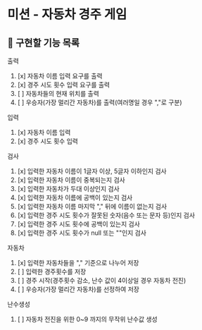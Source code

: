 # 미션 - 자동차 경주 게임

## 🚀 구현할 기능 목록

출력

1. [x] 자동차 이름 입력 요구를 출력
2. [x] 경주 시도 횟수 입력 요구를 출력
3. [ ] 자동차들의 현재 위치를 출력
4. [ ] 우승자(가장 멀리간 자동차)를 출력(여러명일 경우 ","로 구분)

입력

1. [x] 자동차 이름 입력
2. [x] 경주 시도 횟수 입력

검사

1. [x] 입력한 자동차 이름이 1글자 이상, 5글자 이하인지 검사
2. [x] 입력한 자동차 이름이 중복되는지 검사
3. [x] 입력한 자동차가 두대 이상인지 검사
4. [x] 입력한 자동차 이름에 공백이 있는지 검사
5. [x] 입력한 자동차 이름 마지막 "," 뒤에 이름이 없는지 검사
6. [x] 입력한 경주 시도 횟수가 잘못된 숫자(음수 또는 문자 등)인지 검사
7. [x] 입력한 경주 시도 횟수에 공백이 있는지 검사
8. [x] 입력한 경주 시도 횟수가 null 또는 ""인지 검사

자동차

1. [x] 입력한 자동차들을 "," 기준으로 나누어 저장
2. [ ] 입력한 경주횟수를 저장
3. [ ] 경주 시작(경주횟수 감소, 난수 값이 4이상일 경우 자동차 전진)
4. [ ] 우승자(가장 멀리간 자동차)를 선정하여 저장

난수생성

1. [ ] 자동차 전진을 위한 0~9 까지의 무작위 난수값 생성

<br>

